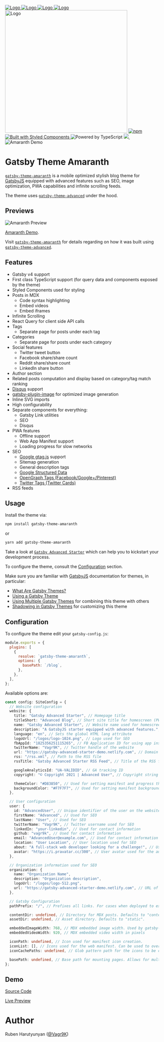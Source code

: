 <a href="https://github.com/vagr9k/gatsby-advanced-starter/blob/master/LICENSE" class="image-link"><img src="https://img.shields.io/github/license/vagr9k/gatsby-advanced-starter.svg" alt="Logo"> </a>  <a href="https://github.com/vagr9k/gatsby-advanced-starter"><img src="https://img.shields.io/github/v/tag/Vagr9K/gatsby-advanced-starter" alt="Logo"> </a>  <a href="https://github.com/vagr9k/gatsby-advanced-starter/stargazers"><img src="https://img.shields.io/github/stars/Vagr9K/gatsby-advanced-starter" alt="Logo"> </a>  <a href="https://twitter.com/intent/tweet?text=A%20cool%20%40gatsbyjs%20starter%3A&amp;url=https%3A%2F%2Fgithub.com%2FVagr9K%2Fgatsby-advanced-starter"><img src="https://img.shields.io/twitter/url/https/github.com/vagr9k/gatsby-advanced-starter.svg?style=social" alt="Logo"> </a>
<img src="docs/logo-notext.png" alt="Logo" width="400px" height="400px">
<a href="https://www.npmjs.com/package/gatsby-theme-amaranth" class="image-link"><img src="https://badgen.net/npm/v/gatsby-theme-amaranth" alt="npm"></a> <a href="https://www.styled-components.com/" class="image-link"><img src="https://badgen.net/badge/Built%20With/styled%20components/db7093" alt="Built with Styled Components"> </a> <img src="https://badgen.net/badge/Built With/TypeScript/blue" alt="Powered by TypeScript">  <a href="https://codecov.io/gh/Vagr9K/gatsby-advanced-starter"><img src="https://codecov.io/gh/Vagr9K/gatsby-advanced-starter/branch/master/graph/badge.svg?token=UsUNVAmMLr"> </a> <img href="https://amaranth-demo.netlify.app/"><img src="https://api.netlify.com/api/v1/badges/f9d33573-f168-4ff2-a6e6-e1a7570dd5a0/deploy-status" alt="Amaranth Demo">

# Gatsby Theme Amaranth

[`gatsby-theme-amaranth`](https://www.npmjs.com/package/gatsby-theme-amaranth) is a mobile optimized stylish blog theme for [GatsbyJS](https://github.com/gatsbyjs/gatsby/) equipped with advanced features such as SEO, image optimization, PWA capabilities and infinite scrolling feeds.

The theme uses [`gatsby-theme-advanced`](https://www.npmjs.com/package/gatsby-theme-advanced) under the hood.

## Previews

![Amaranth Preview](./docs/amaranth-demo.png)

[Amaranth Demo](https://amaranth-demo.netlify.app/).

Visit [`gatsby-theme-amaranth`](https://github.com/Vagr9K/gatsby-advanced-starter/tree/master/themes/amaranth) for details regarding on how it was built using [`gatsby-theme-advanced`](https://www.npmjs.com/package/gatsby-theme-advanced).

## Features

* Gatsby v4 support
* First class TypeScript support (for query data and components exposed by the theme)
* Styled Components used for styling
* Posts in MDX
    * Code syntax highlighting
    * Embed videos
    * Embed iframes
* Infinite Scrolling
* React Query for client side API calls
* Tags
    * Separate page for posts under each tag
* Categories
    * Separate page for posts under each category
* Social features
    * Twitter tweet button
    * Facebook share/share count
    * Reddit share/share count
    * LinkedIn share button
* Author section
* Related posts computation and display based on category/tag match ranking
* [Disqus](https://disqus.com/) support
* [gatsby-plugin-image](https://www.gatsbyjs.com/plugins/gatsby-plugin-image/) for optimized image generation
* Inline SVG imports
* High configurability
* Separate components for everything:
    * Gatsby Link utilities
    * SEO
    * Disqus
* PWA features
    * Offline support
    * Web App Manifest support
    * Loading progress for slow networks
* SEO
    * [Google gtag.js](https://developers.google.com/gtagjs/) support
    * Sitemap generation
    * General description tags
    * [Google Structured Data](https://developers.google.com/search/docs/advanced/structured-data/intro-structured-data)
    * [OpenGraph Tags (Facebook/Google+/Pinterest)](https://ogp.me/)
    * [Twitter Tags (Twitter Cards)](https://developer.twitter.com/en/docs/tweets/optimize-with-cards/overview/markup)
* RSS feeds

## Usage

Install the theme via:

``` sh
npm install gatsby-theme-amaranth
```

or

``` sh
yarn add gatsby-theme-amaranth
```

Take a look at [`Gatsby Advanced Starter`](https://github.com/Vagr9K/gatsby-advanced-starter) which can help you to kickstart your development process.

To configure the theme, consult the [Configuration](#configuration) section.

Make sure you are familiar with [GatsbyJS](https://github.com/gatsbyjs/gatsby/) documentation for themes, in particular:

* [What Are Gatsby Themes?](https://www.gatsbyjs.com/docs/themes/what-are-gatsby-themes/)
* [Using a Gatsby Theme](https://www.gatsbyjs.com/docs/how-to/plugins-and-themes/using-a-gatsby-theme/)
* [Using Multiple Gatsby Themes](https://www.gatsbyjs.com/docs/themes/using-multiple-gatsby-themes/) for combining this theme with others
* [Shadowing in Gatsby Themes](https://www.gatsbyjs.com/docs/how-to/plugins-and-themes/shadowing/) for customizing this theme

## Configuration

To configure the theme edit your `gatsby-config.js`:

``` js
module.exports = {
  plugins: [
    {
      resolve: `gatsby-theme-amaranth`,
      options: {
        basePath: `/blog`,
      },
    },
  ],
};
```

Available options are:

``` ts
const config: SiteConfig = {
  // Website configuration
  website: {
    title: "Gatsby Advanced Starter", // Homepage title
    titleShort: "Advanced Blog", // Short site title for homescreen (PWA). Preferably should be under 12 characters to prevent truncation
    name: "Gatsby Advanced Starter", // Website name used for homescreen (PWA) and SEO
    description: "A GatsbyJS starter equipped with advanced features.", // Website description used for RSS feeds/meta description tag
    language: "en", // Sets the global HTML lang attribute
    logoUrl: "/logos/logo-1024.png", // Logo used for SEO
    fbAppId: "1825356251115265", // FB Application ID for using app insights
    twitterName: "Vagr9K", // Twitter handle of the website
    url: "https://gatsby-advanced-starter-demo.netlify.com", // Domain of your website without the pathPrefix
    rss: "/rss.xml", // Path to the RSS file
    rssTitle: "Gatsby Advanced Starter RSS Feed", // Title of the RSS feed

    googleAnalyticsId: "UA-VALIDID", // GA tracking ID
    copyright: "© Copyright 2021 | Advanced User", // Copyright string for the footer of the website and RSS feed.

    themeColor: "#D83850", // Used for setting manifest and progress theme colors.
    backgroundColor: "#F7F7F7", // Used for setting manifest background color.
  },

  // User configuration
  user: {
    id: "AdvancedUser", // Unique identifier of the user on the website. Used for OpenGraph SEO tags
    firstName: "Advanced", // Used for SEO
    lastName: "User", // Used for SEO
    twitterName: "Vagr9K", // Twitter username used for SEO
    linkedIn: "your-linkedin", // Used for contact information
    github: "vagr9k", // Used for contact information
    email: "AdvancedUser@example.com", // Used for contact information and displayed in the RSS feed
    location: "User Location", // User location used for SEO
    about: "A full-stack web developer looking for a challenge!", // User information used for the author section
    avatar: "https://i.pravatar.cc/300", // User avatar used for the author section
  },

  // Organization information used for SEO
  organization: {
    name: "Organization Name",
    description: "Organization description",
    logoUrl: "/logos/logo-512.png",
    url: "https://gatsby-advanced-starter-demo.netlify.com", // URL of the organization website
  },

  // Gatsby Configuration
  pathPrefix: "/", // Prefixes all links. For cases when deployed to example.github.io/gatsby-advanced-starter/.

  contentDir: undefined, // Directory for MDX posts. Defaults to "content".
  assetDir: undefined, // Asset directory. Defaults to "static".

  embeddedImageWidth: 768, // MDX embedded image width. Used by gatsby-plugin-image for optimization
  embeddedVideoWidth: 920, // MDX embedded video width in pixels

  iconPath: undefined, // Icon used for manifest icon creation.
  iconList: [], // Icons used for the web manifest. Can be used to override iconPath for a more pixel perfect control.
  iconCachePaths: undefined, // Glob pattern path for the icons to be cached by the gatsby-plugin-offline

  basePath: undefined, // Base path for mounting pages. Allows for multiple themes to be used in a single website.
};
```

## Demo

[Source Code](https://github.com/Vagr9K/gatsby-advanced-starter/tree/master/examples/amaranth-demo)

[Live Preview](https://amaranth-demo.netlify.app/)

# Author

Ruben Harutyunyan ([@Vagr9K](https://twitter.com/Vagr9K))